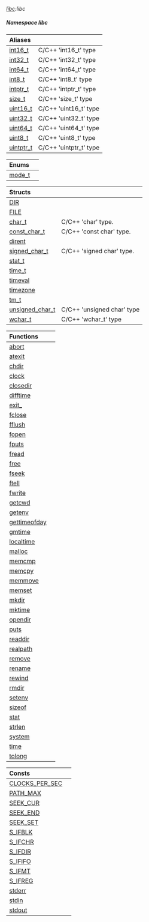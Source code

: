 _[libc](../../modules/libc/libc-module.md):libc_
##### Namespace libc

| Aliases | |
|:---|:---|
| [int16\_t](libc-int16_t.md) | C/C++ 'int16_t' type |
| [int32\_t](libc-int32_t.md) | C/C++ 'int32_t' type |
| [int64\_t](libc-int64_t.md) | C/C++ 'int64_t' type |
| [int8\_t](libc-int8_t.md) | C/C++ 'int8_t' type |
| [intptr\_t](libc-intptr_t.md) | C/C++ 'intptr_t' type |
| [size\_t](libc-size_t.md) | C/C++ 'size_t' type |
| [uint16\_t](libc-uint16_t.md) | C/C++ 'uint16_t' type |
| [uint32\_t](libc-uint32_t.md) | C/C++ 'uint32_t' type |
| [uint64\_t](libc-uint64_t.md) | C/C++ 'uint64_t' type |
| [uint8\_t](libc-uint8_t.md) | C/C++ 'uint8_t' type |
| [uintptr\_t](libc-uintptr_t.md) | C/C++ 'uintptr_t' type |

| Enums | |
|:---|:---|
| [mode\_t](libc-mode_t.md) |  |

| Structs | |
|:---|:---|
| [DIR](libc-dir.md) |  |
| [FILE](libc-file.md) |  |
| [char\_t](libc-char_t.md) | C/C++ 'char' type. |
| [const\_char\_t](libc-const_char_t.md) | C/C++ 'const char' type. |
| [dirent](libc-dirent.md) |  |
| [signed\_char\_t](libc-signed_char_t.md) | C/C++ 'signed char' type. |
| [stat\_t](libc-stat_t.md) |  |
| [time\_t](libc-time_t.md) |  |
| [timeval](libc-timeval.md) |  |
| [timezone](libc-timezone.md) |  |
| [tm\_t](libc-tm_t.md) |  |
| [unsigned\_char\_t](libc-unsigned_char_t.md) | C/C++ 'unsigned char' type |
| [wchar\_t](libc-wchar_t.md) | C/C++ 'wchar_t' type |

| Functions | |
|:---|:---|
| [abort](libc-abort.md) |  |
| [atexit](libc-atexit.md) |  |
| [chdir](libc-chdir.md) |  |
| [clock](libc-clock.md) |  |
| [closedir](libc-closedir.md) |  |
| [difftime](libc-difftime.md) |  |
| [exit\_](libc-exit_.md) |  |
| [fclose](libc-fclose.md) |  |
| [fflush](libc-fflush.md) |  |
| [fopen](libc-fopen.md) |  |
| [fputs](libc-fputs.md) |  |
| [fread](libc-fread.md) |  |
| [free](libc-free.md) |  |
| [fseek](libc-fseek.md) |  |
| [ftell](libc-ftell.md) |  |
| [fwrite](libc-fwrite.md) |  |
| [getcwd](libc-getcwd.md) |  |
| [getenv](libc-getenv.md) |  |
| [gettimeofday](libc-gettimeofday.md) |  |
| [gmtime](libc-gmtime.md) |  |
| [localtime](libc-localtime.md) |  |
| [malloc](libc-malloc.md) |  |
| [memcmp](libc-memcmp.md) |  |
| [memcpy](libc-memcpy.md) |  |
| [memmove](libc-memmove.md) |  |
| [memset](libc-memset.md) |  |
| [mkdir](libc-mkdir.md) |  |
| [mktime](libc-mktime.md) |  |
| [opendir](libc-opendir.md) |  |
| [puts](libc-puts.md) |  |
| [readdir](libc-readdir.md) |  |
| [realpath](libc-realpath.md) |  |
| [remove](libc-remove.md) |  |
| [rename](libc-rename.md) |  |
| [rewind](libc-rewind.md) |  |
| [rmdir](libc-rmdir.md) |  |
| [setenv](libc-setenv.md) |  |
| [sizeof](libc-sizeof.md) |  |
| [stat](libc-stat.md) |  |
| [strlen](libc-strlen.md) |  |
| [system](libc-system.md) |  |
| [time](libc-time.md) |  |
| [tolong](libc-tolong.md) |  |

| Consts | |
|:---|:---|
| [CLOCKS\_PER\_SEC](libc-clocks_per_sec.md) |  |
| [PATH\_MAX](libc-path_max.md) |  |
| [SEEK\_CUR](libc-seek_cur.md) |  |
| [SEEK\_END](libc-seek_end.md) |  |
| [SEEK\_SET](libc-seek_set.md) |  |
| [S\_IFBLK](libc-s_ifblk.md) |  |
| [S\_IFCHR](libc-s_ifchr.md) |  |
| [S\_IFDIR](libc-s_ifdir.md) |  |
| [S\_IFIFO](libc-s_ififo.md) |  |
| [S\_IFMT](libc-s_ifmt.md) |  |
| [S\_IFREG](libc-s_ifreg.md) |  |
| [stderr](libc-stderr.md) |  |
| [stdin](libc-stdin.md) |  |
| [stdout](libc-stdout.md) |  |

